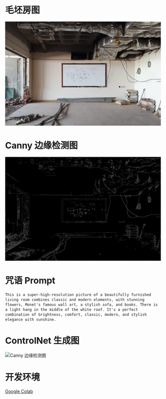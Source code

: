



# 毛坯房图

![毛坯房图](./images/pexels-RoomUnderConstruction.jpg)

# Canny 边缘检测图

![Canny 边缘检测图](./images/canny_image.png)

# 咒语 Prompt

```
This is a super-high-resolution picture of a beautifully furnished living room combines classic and modern elements, with stunning flowers, Monet's famous wall art, a stylish sofa, and books. There is a light hang in the middle of the white roof. It's a perfect combination of brightness, comfort, classic, modern, and stylish elegance with sunshine.
```

# ControlNet 生成图
![Canny 边缘检测图](./images/furnished_house.png)


# 开发环境

[Google Colab](./homework5_mmagic.ipynb)